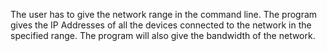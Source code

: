The user has to give the network range in the command line. 
The program gives the IP Addresses of all the devices connected to the network in the specified range.
The program will also give the bandwidth of the network.
